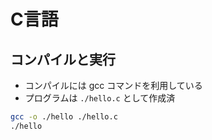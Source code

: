 # C言語

## コンパイルと実行

- コンパイルには gcc コマンドを利用している
- プログラムは `./hello.c` として作成済

```bash
gcc -o ./hello ./hello.c
./hello
```
